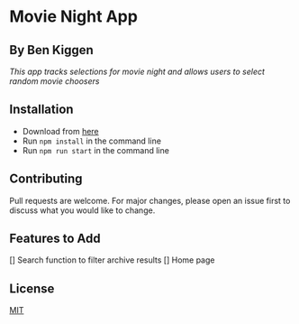 # Movie Night App
## By Ben Kiggen

_This app tracks selections for movie night and allows users to select random movie choosers_

## Installation

* Download from [here](https://github.com/bkiggen/movieNight)
* Run ```npm install``` in the command line
* Run ```npm run start``` in the command line


## Contributing
Pull requests are welcome. For major changes, please open an issue first to discuss what you would like to change.

## Features to Add
[] Search function to filter archive results
[] Home page

## License
[MIT](https://choosealicense.com/licenses/mit/)
